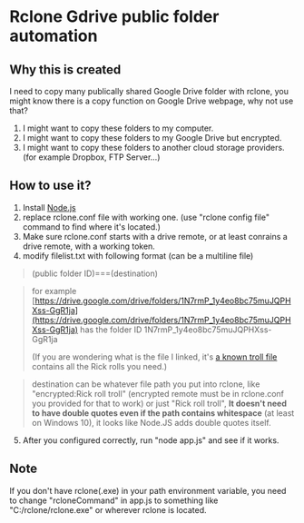 # Rclone Gdrive public folder automation

## Why this is created
I need to copy many publically shared Google Drive folder with rclone, you might know there is a copy function on Google Drive webpage, why not use that?
1. I might want to copy these folders to my computer.
2. I might want to copy these folders to my Google Drive but encrypted.
3. I might want to copy these folders to another cloud storage providers. (for example Dropbox, FTP Server...)

## How to use it?
1. Install [Node.js](https://nodejs.org/en/download/)
2. replace rclone.conf file with working one. (use "rclone config file" command to find where it's located.)
3. Make sure rclone.conf starts with a drive remote, or at least conrains a drive remote, with a working token.
4. modify filelist.txt with following format (can be a multiline file)
> (public folder ID)===(destination)

> for example [https://drive.google.com/drive/folders/1N7rmP_1y4eo8bc75muJQPHXss-GgR1ja](https://drive.google.com/drive/folders/1N7rmP_1y4eo8bc75muJQPHXss-GgR1ja) has the folder ID 1N7rmP_1y4eo8bc75muJQPHXss-GgR1ja
> 
> (If you are wondering what is the file I linked, it's [a known troll file](https://www.reddit.com/r/DHExchange/comments/ax4or0/psa_beware_of_this_individual_who_claims_to_have/) contains all the Rick rolls you need.)

> destination can be whatever file path you put into rclone, like "encrypted:Rick roll troll" (encrypted remote must be in rclone.conf you provided for that to work) or just "Rick roll troll", **It doesn't need to have double quotes even if the path contains whitespace** (at least on Windows 10), it looks like Node.JS adds double quotes itself.

5. After you configured correctly, run "node app.js" and see if it works.

## Note

If you don't have rclone(.exe) in your path environment variable, you need to change "rcloneCommand" in app.js to something like "C:/rclone/rclone.exe" or wherever rclone is located.